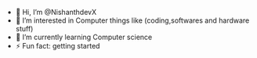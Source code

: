 - 👋 Hi, I’m @NishanthdevX
- 👀 I’m interested in Computer things like (coding,softwares and hardware stuff)
- 🌱 I’m currently learning Computer science 
- ⚡ Fun fact: getting started
<!---
NishanthdevX/NishanthdevX is a ✨ special ✨ repository because its `README.md` (this file) appears on your GitHub profile.
You can click the Preview link to take a look at your changes.
--->
